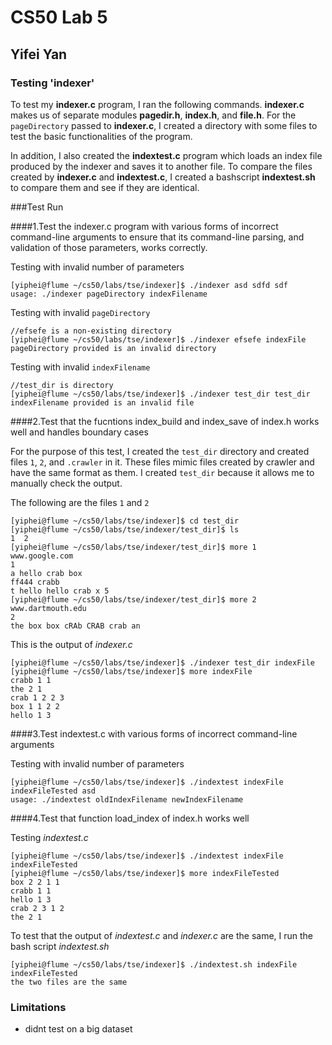 # CS50 Lab 5
## Yifei Yan

### Testing 'indexer'

To test my **indexer.c** program, I ran the following commands. **indexer.c** makes us of separate modules **pagedir.h**, **index.h**, and **file.h**. For the `pageDirectory` passed to **indexer.c**, I created a directory with some files to test the basic functionalities of the program.

In addition, I also created the **indextest.c** program which loads an index file produced by the indexer and saves it to another file. To compare the files created by **indexer.c** and **indextest.c**, I created a bashscript **indextest.sh** to compare them and see if they are identical.

###Test Run

####1.Test the indexer.c program with various forms of incorrect command-line arguments to ensure that its command-line parsing, and validation of those parameters, works correctly.

Testing with invalid number of parameters

	[yiphei@flume ~/cs50/labs/tse/indexer]$ ./indexer asd sdfd sdf
	usage: ./indexer pageDirectory indexFilename
	
Testing with invalid `pageDirectory`
	
	//efsefe is a non-existing directory
	[yiphei@flume ~/cs50/labs/tse/indexer]$ ./indexer efsefe indexFile
	pageDirectory provided is an invalid directory
	
Testing with invalid `indexFilename`
	
	//test_dir is directory
	[yiphei@flume ~/cs50/labs/tse/indexer]$ ./indexer test_dir test_dir
	indexFilename provided is an invalid file
	

####2.Test that the fucntions index_build and index_save of index.h works well and handles boundary cases

For the purpose of this test, I created the `test_dir` directory and created files `1`, `2`, and `.crawler` in it. These files mimic files created by crawler and have the same format as them. I created `test_dir` because it allows me to manually check the output.

The following are the files `1` and `2`

	[yiphei@flume ~/cs50/labs/tse/indexer]$ cd test_dir
	[yiphei@flume ~/cs50/labs/tse/indexer/test_dir]$ ls
	1  2
	[yiphei@flume ~/cs50/labs/tse/indexer/test_dir]$ more 1
	www.google.com
	1
	a hello crab box
	ff444 crabb
	t hello hello crab x 5
	[yiphei@flume ~/cs50/labs/tse/indexer/test_dir]$ more 2
	www.dartmouth.edu
	2
	the box box cRAb CRAB crab an
	
This is the output of *indexer.c*

	[yiphei@flume ~/cs50/labs/tse/indexer]$ ./indexer test_dir indexFile
	[yiphei@flume ~/cs50/labs/tse/indexer]$ more indexFile
	crabb 1 1
	the 2 1
	crab 1 2 2 3
	box 1 1 2 2
	hello 1 3
	
####3.Test indextest.c with various forms of incorrect command-line arguments

Testing with invalid number of parameters

	[yiphei@flume ~/cs50/labs/tse/indexer]$ ./indextest indexFile indexFileTested asd
	usage: ./indextest oldIndexFilename newIndexFilename
	
####4.Test that function load_index of index.h works well

Testing *indextest.c*

	[yiphei@flume ~/cs50/labs/tse/indexer]$ ./indextest indexFile indexFileTested
	[yiphei@flume ~/cs50/labs/tse/indexer]$ more indexFileTested
	box 2 2 1 1
	crabb 1 1
	hello 1 3
	crab 2 3 1 2
	the 2 1

To test that the output of *indextest.c* and *indexer.c* are the same, I run the bash script *indextest.sh*

	[yiphei@flume ~/cs50/labs/tse/indexer]$ ./indextest.sh indexFile indexFileTested
	the two files are the same
	
### Limitations

* didnt test on a big dataset